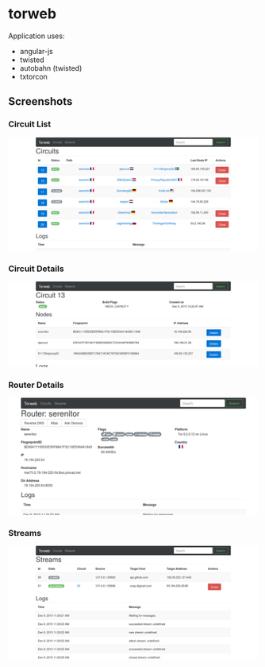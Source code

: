 # torweb

Application uses:
 * angular-js
 * twisted
 * autobahn (twisted)
 * txtorcon

## Screenshots
### Circuit List 
![Screenshot Circuit List](screenshot_circuits.png)

### Circuit Details 
![Screenshot Circuit Details](screenshot_circuit.png)

### Router Details
![Screenshot Circuit List](screenshot_router.png)

### Streams
![Screenshot Circuit List](screenshot_streams.png)
